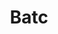 ﻿---
title: Batc
second_title: Aspose.Cells Cloud Documen
type: docs
url: /it/batch/
keywords: Batch processing of multiple excel files
description: Aspose.Cells Cloud API supporta l'elaborazione in batch di più file Excel. L'SDK supporta i tipi di linguaggi di sviluppo. Includono Android, C#, Go, Java, NodeJS, Perl, PHP, Python, Ruby e swift
weight: 29
---

